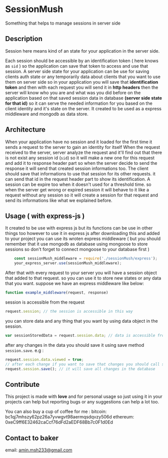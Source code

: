 # SessionMush
Something that helps to manage sessions in server side

## Description
Session here means kind of an state for your application in the server side.

Each session should be accessible by an identification token ( here knows as `sid`  ) so the application can save that token to access and use that session.
A server side state for your application can be use for saving clients auth state or any temporarily data about clients that you want to use them on server side so in your application you will save that **identification token** and then with each request you will send it in **http headers**  then the server will know who you are and what was you did before on the application based on that saved session data in database **(server side state for that id)** so it can serve the needed information for you based on the client identity and it's state on the server.
It created to be used as a express middleware and mongodb as data store.

## Architecture

When your application have no session and it loaded for the first time it sends a request to the server to gain an identity for itself
When the request received to the server, server analyze the request and it'll find out that there is not exist any session id (`sid`) so it will make a new one for this request and add it to response header part so when the server decide to send the response it will send that created session informations too.
The client should save that informations to use that session for its other requests. it can send that id in the request header part to show its identification.
A session can be expire too when it doesn't used for a threshold time. so when the server get wrong or expired session it will behave to it like a request without any session so it will create a session for that request and send its informations like what we explained before.

## Usage ( with express-js )
It created to be use with express js but its functions can be use in other things too however to use it in express js after downloading this and added to your project you can use its wroten express middleware ( but you should remember that it use mongodb as database using mongoose to store sessions so don't forget to connect mongoose to your database first )
```js
	const sessionMush_middleware = require('./sessionMush/express');
	your_express_server.use(sessionMush_middleware);
```

After that with every request to your server you will have a session object that added to that request. so you can use it to store new states or any data that you want. suppose we have an express middleware like below:
```js
function example_middleware(request, response)
```
session is accessible from the request
```js
request.session; // the session is accessible in this way
```
you can store data and any thing that you want by using data object in the session.
```js
var sessionStoredData = request.session.data; // data is accessible from here
```
after any changes in the data you should save it using save method  `session.save`.
e.g :
```js
request.session.data.viewed = true;
// after each change if you want to save that changes you should call save method
request.session.save(); // it will save all changes in the database
```

## Contribute

This project is made with **love**  and for personal usage so just using it in your projects can help but reporting bugs or any suggestions can help a lot too.

You can also buy a cup of coffee for me :
bitcoin: bc1qj7mhszy62pz26a7yvwgvt98aermqsdqvzy506d
ethereum: 0xeC9ff6E32462caCcf76dFd2aEDF68Bb7c0F1d0Ed

## Contact to baker

email: amin.msh233@gmail.com
